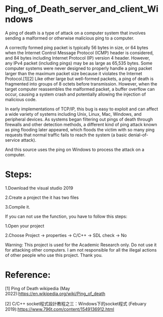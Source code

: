 # Ping_of_Death_server_and_client_Windows

A ping of death is a type of attack on a computer system that involves sending a malformed or otherwise malicious ping to a computer.

A correctly formed ping packet is typically 56 bytes in size, or 64 bytes when the Internet Control Message Protocol (ICMP) header is considered, and 84 bytes including Internet Protocol (IP) version 4 header. However, any IPv4 packet (including pings) may be as large as 65,535 bytes. Some computer systems were never designed to properly handle a ping packet larger than the maximum packet size because it violates the Internet Protocol.[1][2] Like other large but well-formed packets, a ping of death is fragmented into groups of 8 octets before transmission. However, when the target computer reassembles the malformed packet, a buffer overflow can occur, causing a system crash and potentially allowing the injection of malicious code.

In early implementations of TCP/IP, this bug is easy to exploit and can affect a wide variety of systems including Unix, Linux, Mac, Windows, and peripheral devices. As systems began filtering out pings of death through firewalls and other detection methods, a different kind of ping attack known as ping flooding later appeared, which floods the victim with so many ping requests that normal traffic fails to reach the system (a basic denial-of-service attack).

And this source uses the ping on Windows to process the attack on a computer.

# Steps:

1.Download the visual studio 2019

2.Create a project the it has two files

3.Compile it.

If you can not use the function, you have to follow this steps:

1.Open your project

2.Choose Project -> properties -> C/C++ -> SDL check -> No

Warning: This project is used for the Academic Research only. Do not use it for attacking other computers. I am not responsible for all the illegal actions of other people who use this project. Thank you.


# Reference:

[1] Ping of Death wikipedia (May 2022):https://en.wikipedia.org/wiki/Ping_of_death

[2] C/C++ socket程式設計教程之三：Windows下的socket程式 (Febuary 2019):https://www.796t.com/content/1549136912.html
